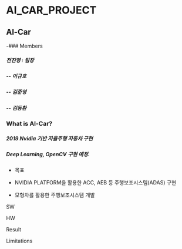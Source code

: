 # AI_CAR_PROJECT

## Al-Car

-### Members

##### 전진영 : 팀장

##### -- 이규호

##### -- 김준영 

##### -- 김동환 


### What is Al-Car?

##### 2019 Nvidia 기반 자율주행 자동차 구현
##### Deep Learning, OpenCV 구현 예정.

* 목표

 - NVIDIA PLATFORM을 활용한 ACC, AEB 등 주행보조시스템(ADAS) 구현

 - 모형차를 활용한 주행보조시스템 개발

SW

HW

Result

Limitations
